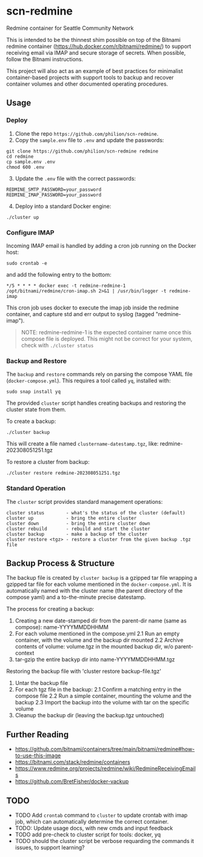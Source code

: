 # scn-redmine
Redmine container for Seattle Community Network

This is intended to be the thinnest shim possible on top of the Bitnami redmine container (https://hub.docker.com/r/bitnami/redmine/)
to support receiving email via IMAP and secure storage of secrets. When possible, follow the Bitnami instructions.

This project will also act as an example of best practices for minimalist container-based projects with support tools to backup and recover container volumes and other documented operating procedures.


## Usage

### Deploy

1. Clone the repo `https://github.com/philion/scn-redmine`.
2. Copy the `sample.env` file to `.env` and update the passwords:
```
git clone https://github.com/philion/scn-redmine redmine
cd redmine
cp sample.env .env
chmod 600 .env
```
3. Update the `.env` file with the correct passwords:
```
REDMINE_SMTP_PASSWORD=your_password
REDMINE_IMAP_PASSWORD=your_password
```
4. Deploy into a standard Docker engine:
```
./cluster up
```

### Configure IMAP

Incoming IMAP email is handled by adding a cron job running on the Docker host:
```
sudo crontab -e
```
and add the following entry to the bottom:
```
*/5 * * * * docker exec -t redmine-redmine-1 /opt/bitnami/redmine/cron-imap.sh 2>&1 | /usr/bin/logger -t redmine-imap
```	

This cron job uses docker to execute the imap job inside the redmine container, and capture std and err output to syslog (tagged "redmine-imap").

> NOTE: redmine-redmine-1 is the expected container name once this compose file is deployed. This might not be correct for your system, check with `./cluster status`

### Backup and Restore

The `backup` and `restore` commands rely on parsing the compose YAML file (`docker-compose.yml`). This requires a tool called `yq`, installed with:
```
sudo snap install yq
```
The provided `cluster` script handles creating backups and restoring the cluster state from them.

To create a backup:
```
./cluster backup
```
This will create a file named `clustername-datestamp.tgz`, like: redmine-202308051251.tgz

To restore a cluster from backup:
```
./cluster restore redmine-202308051251.tgz
```

### Standard Operation

The `cluster` script provides standard management operations:

```
cluster status        - what's the status of the cluster (default)
cluster up            - bring the entire cluster
cluster down          - bring the entire cluster down
cluster rebuild       - rebuild and start the cluster
cluster backup        - make a backup of the cluster
cluster restore <tgz> - restore a cluster from the given backup .tgz file
```

## Backup Process & Structure

The backup file is created by `cluster backup` is a gzipped tar file wrapping a gzipped tar file for each volume mentioned in the `docker-compose.yml`. It is automatically named with the cluster name (the parent directory of the compose yaml) and a to-the-minute precise datestamp.

The process for creating a backup:
1. Creating a new date-stamped dir from the parent-dir name (same as compose): name-YYYYMMDDHHMM
2. For each volume mentioned in the compose.yml
   2.1 Run an empty container, with the volume and the backup dir mounted
   2.2 Archive contents of volume: volume.tgz in the mounted backup dir, w/o parent-context
 3. tar-gzip the entire backyp dir into name-YYYYMMDDHHMM.tgz
    
Restoring the backup file with 'cluster restore backup-file.tgz'
1. Untar the backup file
2. For each tgz file in the backup:
   2.1 Confirm a matching entry in the compose file
   2.2 Run a simple container, mounting the volume and the backup
   2.3 Import the backup into the volume with tar on the specific volume
 3. Cleanup the backup dir (leaving the backup.tgz untouched)

## Further Reading

* https://github.com/bitnami/containers/tree/main/bitnami/redmine#how-to-use-this-image
* https://bitnami.com/stack/redmine/containers
* https://www.redmine.org/projects/redmine/wiki/RedmineReceivingEmails
* https://github.com/BretFisher/docker-vackup

## TODO

* TODO Add `crontab` command to `cluster` to update crontab with imap job, which can automatically determine the correct container.
* TODO: Update usage docs, with new cmds and input feedback	 
* TODO add pre-check to cluster script for tools: docker, yq
* TODO should the cluster script be verbose requarding the commands it issues, to support learning?
